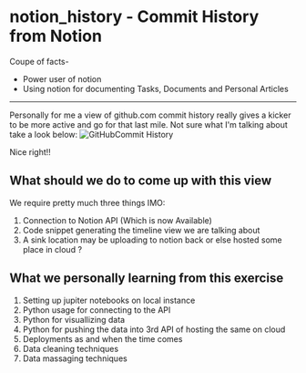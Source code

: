 # notion_history - Commit History from Notion
Coupe of facts-
* Power user of notion
* Using notion for documenting Tasks, Documents and Personal Articles
---
Personally for me a view of github.com commit history really gives a kicker to be more active and go for that last mile.
Not sure what I'm talking about take a look below:
![GitHubCommit History](https://user-images.githubusercontent.com/1132436/144729767-97af01d4-c749-4646-9da3-548972730dda.png)

Nice right!!

## What should we do to come up with this view
We require pretty much three things IMO:
1. Connection to Notion API (Which is now Available)
1. Code snippet generating the timeline view we are talking about
1. A sink location may be uploading to notion back or else hosted some place in cloud ?

## What we personally learning from this exercise
1. Setting up jupiter notebooks on local instance
1. Python usage for connecting to the API
1. Python for visuallizing data
1. Python for pushing the data into 3rd API of hosting the same on cloud
1. Deployments as and when the time comes
1. Data cleaning techniques
1. Data massaging techniques
